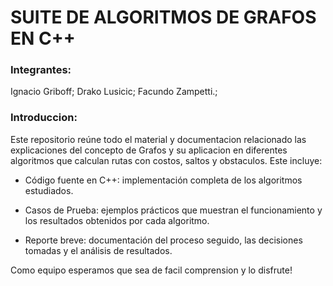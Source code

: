# SUITE DE ALGORITMOS DE GRAFOS EN C++
### Integrantes: 
Ignacio Griboff; Drako Lusicic; Facundo Zampetti.;
### Introduccion:
Este repositorio reúne todo el material y documentacion relacionado las explicaciones del concepto de Grafos y su aplicacion en diferentes algoritmos que calculan rutas con costos, saltos y obstaculos. Este incluye:
- Código fuente en C++: implementación completa de los algoritmos estudiados.

- Casos de Prueba: ejemplos prácticos que muestran el funcionamiento y los resultados obtenidos por cada algoritmo.

- Reporte breve: documentación del proceso seguido, las decisiones tomadas y el análisis de resultados.

    
Como equipo esperamos que sea de facil comprension y lo disfrute!
